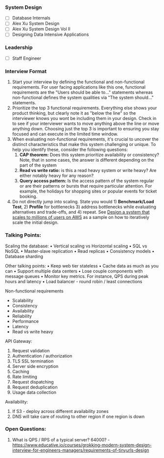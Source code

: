 
### System Design

- [ ] Database Internals
- [ ] Alex Xu System Design
- [ ] Alex Xu System Design Vol II
- [ ] Designing Data Intensive Applications

### Leadership

- [ ] Staff Engineer

### Interview Format
1. Start your interview by defining the functional and non-functional requirements. For user facing applications like this one, functional requirements are the "Users should be able to..." statements whereas non-functional defines the system qualities via "The system should..." statements.    
2. Prioritize the top 3 functional requirements. Everything else shows your product thinking, but clearly note it as "below the line" so the interviewer knows you wont be including them in your design. Check in to see if your interviewer wants to move anything above the line or move anything down. Choosing just the top 3 is important to ensuring you stay focused and can execute in the limited time window.    
3. When evaluating non-functional requirements, it's crucial to uncover the distinct characteristics that make this system challenging or unique. To help you identify these, consider the following questions:    
    1. **CAP theorem:** Does this system prioritize availability or consistency? Note, that in some cases, the answer is different depending on the part of the system         
    2. **Read vs write ratio:** is this a read heavy system or write heavy? Are either notably heavy for any reason?        
    3. **Query access pattern:** Is the access pattern of the system regular or are their patterns or bursts that require particular attention. For example, the holidays for shopping sites or popular events for ticket booking.
4. Do not directly jump into scaling. State you would 1) **Benchmark/Load Test**, 2) **Profile** for bottlenecks 3) address bottlenecks while evaluating alternatives and trade-offs, and 4) repeat. See [Design a system that scales to millions of users on AWS](https://github.com/donnemartin/system-design-primer/blob/master/solutions/system_design/scaling_aws/README.md) as a sample on how to iteratively scale the initial design.

### Talking Points:

Scaling the database: 
• Vertical scaling vs Horizontal scaling 
• SQL vs NoSQL 
• Master-slave replication 
• Read replicas 
• Consistency models 
• Database sharding 

Other talking points: 
• Keep web tier stateless 
• Cache data as much as you can 
• Support multiple data centers 
• Lose couple components with message queues 
• Monitor key metrics. For instance, QPS during peak hours and latency
• Load balancer - round robin / least connections

Non-functional requirements
- Scalability
- Consistency
- Availability 
- Reliability
- Performance 
- Latency
- Read vs write heavy

API Gateway:
1. Request validation
2. Authentication / authorization
3. TLS SSL termination
4. Server side encryption
5. Caching
6. Rate limiting
7. Request dispatching
8. Request deduplication
9. Usage data collection

Availability:
1. If S3 - deploy across different availability zones 
2. DNS will take care of routing to other region if one region is down 

### Open Questions:
1. What is QPS / RPS of a typical server? 64000? - https://www.educative.io/courses/grokking-modern-system-design-interview-for-engineers-managers/requirements-of-tinyurls-design